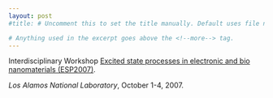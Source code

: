 ```yaml
---
layout: post
#title: # Uncomment this to set the title manually. Default uses file name.

# Anything used in the excerpt goes above the <!--more--> tag.
---
```

Interdisciplinary Workshop [Excited state processes in electronic and bio nanomaterials (ESP2007)](http://cnls.lanl.gov/~esp/esp2007.html).

*Los Alamos National Laboratory*, October 1-4, 2007.

<!--more-->
